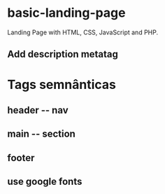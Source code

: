 # basic-landing-page
Landing Page with HTML, CSS, JavaScript and PHP.

## Add description metatag


# Tags semnânticas
## header -- nav
## main -- section
## footer

## use google fonts
